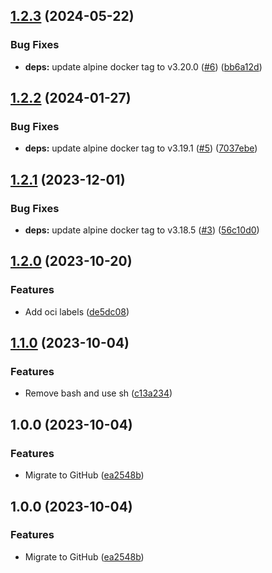 ## [1.2.3](https://github.com/timo-reymann/sshpass-ci-container/compare/1.2.2...1.2.3) (2024-05-22)


### Bug Fixes

* **deps:** update alpine docker tag to v3.20.0 ([#6](https://github.com/timo-reymann/sshpass-ci-container/issues/6)) ([bb6a12d](https://github.com/timo-reymann/sshpass-ci-container/commit/bb6a12d9b7d2deabb6e8b3573bbf5332863c0576))

## [1.2.2](https://github.com/timo-reymann/sshpass-ci-container/compare/1.2.1...1.2.2) (2024-01-27)


### Bug Fixes

* **deps:** update alpine docker tag to v3.19.1 ([#5](https://github.com/timo-reymann/sshpass-ci-container/issues/5)) ([7037ebe](https://github.com/timo-reymann/sshpass-ci-container/commit/7037ebeac28adfd1359f150ae0ce67d0924de492))

## [1.2.1](https://github.com/timo-reymann/sshpass-ci-container/compare/1.2.0...1.2.1) (2023-12-01)


### Bug Fixes

* **deps:** update alpine docker tag to v3.18.5 ([#3](https://github.com/timo-reymann/sshpass-ci-container/issues/3)) ([56c10d0](https://github.com/timo-reymann/sshpass-ci-container/commit/56c10d0fadaabe64c1eb79decb958773059aa086))

## [1.2.0](https://github.com/timo-reymann/sshpass-ci-container/compare/1.1.0...1.2.0) (2023-10-20)


### Features

* Add oci labels ([de5dc08](https://github.com/timo-reymann/sshpass-ci-container/commit/de5dc084ddef5f92151b776f9396392056bf388f))

## [1.1.0](https://github.com/timo-reymann/sshpass-ci-container/compare/1.0.0...1.1.0) (2023-10-04)


### Features

* Remove bash and use sh ([c13a234](https://github.com/timo-reymann/sshpass-ci-container/commit/c13a2340dacee63b4fce956a35649c12a4b66997))

## 1.0.0 (2023-10-04)


### Features

* Migrate to GitHub ([ea2548b](https://github.com/timo-reymann/sshpass-ci-container/commit/ea2548bb87f445469fa136bb36c29f7c0eea6a75))

## 1.0.0 (2023-10-04)


### Features

* Migrate to GitHub ([ea2548b](https://github.com/timo-reymann/sshpass-ci-container/commit/ea2548bb87f445469fa136bb36c29f7c0eea6a75))
